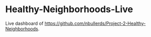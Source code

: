 # Healthy-Neighborhoods-Live
Live dashboard of https://github.com/nbullerds/Project-2-Healthy-Neighborhoods.
